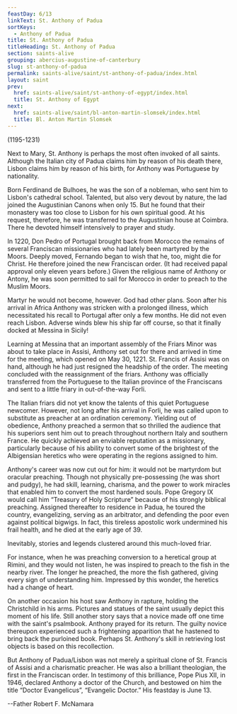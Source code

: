 ```yaml
---
feastDay: 6/13
linkText: St. Anthony of Padua
sortKeys:
  - Anthony of Padua
title: St. Anthony of Padua
titleHeading: St. Anthony of Padua
section: saints-alive
grouping: abercius-augustine-of-canterbury
slug: st-anthony-of-padua
permalink: saints-alive/saint/st-anthony-of-padua/index.html
layout: saint
prev:
  href: saints-alive/saint/st-anthony-of-egypt/index.html
  title: St. Anthony of Egypt
next:
  href: saints-alive/saint/bl-anton-martin-slomsek/index.html
  title: Bl. Anton Martin Slomsek
---
```

(1195-1231)

Next to Mary, St. Anthony is perhaps the most often invoked of all saints. Although the Italian city of Padua claims him by reason of his death there, Lisbon claims him by reason of his birth, for Anthony was Portuguese by nationality.

Born Ferdinand de Bulhoes, he was the son of a nobleman, who sent him to Lisbon's cathedral school. Talented, but also very devout by nature, the lad joined the Augustinian Canons when only 15. But he found that their monastery was too close to Lisbon for his own spiritual good. At his request, therefore, he was transferred to the Augustinian house at Coimbra. There he devoted himself intensively to prayer and study.

In 1220, Don Pedro of Portugal brought back from Morocco the remains of several Franciscan missionaries who had lately been martyred by the Moors. Deeply moved, Fernando began to wish that he, too, might die for Christ. He therefore joined the new Franciscan order. (It had received papal approval only eleven years before.) Given the religious name of Anthony or Antony, he was soon permitted to sail for Morocco in order to preach to the Muslim Moors.

Martyr he would not become, however. God had other plans. Soon after his arrival in Africa Anthony was stricken with a prolonged illness, which necessitated his recall to Portugal after only a few months. He did not even reach Lisbon. Adverse winds blew his ship far off course, so that it finally docked at Messina in Sicily!

Learning at Messina that an important assembly of the Friars Minor was about to take place in Assisi, Anthony set out for there and arrived in time for the meeting, which opened on May 30, 1221. St. Francis of Assisi was on hand, although he had just resigned the headship of the order. The meeting concluded with the reassignment of the friars. Anthony was officially transferred from the Portuguese to the Italian province of the Franciscans and sent to a little friary in out-of-the-way Forli.

The Italian friars did not yet know the talents of this quiet Portuguese newcomer. However, not long after his arrival in Forli, he was called upon to substitute as preacher at an ordination ceremony. Yielding out of obedience, Anthony preached a sermon that so thrilled the audience that his superiors sent him out to preach throughout northern Italy and southern France. He quickly achieved an enviable reputation as a missionary, particularly because of his ability to convert some of the brightest of the Albigensian heretics who were operating in the regions assigned to him.

Anthony's career was now cut out for him: it would not be martyrdom but oracular preaching. Though not physically pre-possessing (he was short and pudgy), he had skill, learning, charisma, and the power to work miracles that enabled him to convert the most hardened souls. Pope Gregory IX would call him “Treasury of Holy Scripture” because of his strongly biblical preaching. Assigned thereafter to residence in Padua, he toured the country, evangelizing, serving as an arbitrator, and defending the poor even against political bigwigs. In fact, this tireless apostolic work undermined his frail health, and he died at the early age of 39.

Inevitably, stories and legends clustered around this much-loved friar.

For instance, when he was preaching conversion to a heretical group at Rimini, and they would not listen, he was inspired to preach to the fish in the nearby river. The longer he preached, the more the fish gathered, giving every sign of understanding him. Impressed by this wonder, the heretics had a change of heart.

On another occasion his host saw Anthony in rapture, holding the Christchild in his arms. Pictures and statues of the saint usually depict this moment of his life. Still another story says that a novice made off one time with the saint's psalmbook. Anthony prayed for its return. The guilty novice thereupon experienced such a frightening apparition that he hastened to bring back the purloined book. Perhaps St. Anthony's skill in retrieving lost objects is based on this recollection.

But Anthony of Padua/Lisbon was not merely a spiritual clone of St. Francis of Assisi and a charismatic preacher. He was also a brilliant theologian, the first in the Franciscan order. In testimony of this brilliance, Pope Pius XII, in 1946, declared Anthony a doctor of the Church, and bestowed on him the title “Doctor Evangelicus”, “Evangelic Doctor.” His feastday is June 13.

\--Father Robert F. McNamara
